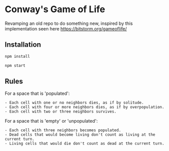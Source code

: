 # Conway's Game of Life
 
Revamping an old repo to do something new, inspired by this implementation seen here https://bitstorm.org/gameoflife/
 
## Installation 

```sh
npm install 
```
```sh
npm start
```

## Rules

For a space that is 'populated':
```
- Each cell with one or no neighbors dies, as if by solitude. 
- Each cell with four or more neighbors dies, as if by overpopulation. 
- Each cell with two or three neighbors survives. 
```

For a space that is 'empty' or 'unpopulated':
```
- Each cell with three neighbors becomes populated.
- Dead cells that would become living don't count as living at the current turn.
- Living cells that would die don't count as dead at the current turn.
```